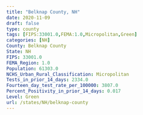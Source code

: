 ```yaml
---
title: "Belknap County, NH"
date: 2020-11-09
draft: false
type: county
tags: [FIPS:33001.0,FEMA:1.0,Micropolitan,Green]
categories: [NH]
County: Belknap County
State: NH
FIPS: 33001.0
FEMA_Region: 1.0
Population: 61303.0
NCHS_Urban_Rural_Classification: Micropolitan
Tests_in_prior_14_days: 2334.0
Fourteen_day_test_rate_per_100000: 3807.0
Percent_Positivity_in_prior_14_days: 0.017
Level: Green
url: /states/NH/belknap-county
---
```



